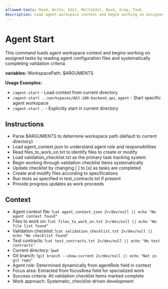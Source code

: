 ```yaml
---
allowed-tools: Read, Write, Edit, MultiEdit, Bash, Grep, Task
description: Load agent workspace context and begin working on assigned tasks
---
```


# Agent Start

This command loads agent workspace context and begins working on assigned tasks by reading agent configuration files and systematically completing validation criteria.

**variables:**
WorkspacePath: $ARGUMENTS

**Usage Examples:**
- `/agent-start` - Load context from current directory
- `/agent-start ../workspaces/AOJ-100-backend_api_agent` - Start specific agent workspace
- `/agent-start .` - Explicitly start in current directory

## Instructions
- Parse $ARGUMENTS to determine workspace path (default to current directory)
- Load agent_context.json to understand agent role and responsibilities
- Read files_to_work_on.txt to identify files to create or modify
- Load validation_checklist.txt as the primary task tracking system
- Begin working through validation checklist items systematically
- Update checklist by changing [ ] to [x] as tasks are completed
- Create and modify files according to specifications
- Run tests as specified in test_contracts.txt if present
- Provide progress updates as work proceeds

## Context
- Agent context file: !`cat agent_context.json 2>/dev/null || echo "No agent context found"`
- Files to work on: !`cat files_to_work_on.txt 2>/dev/null || echo "No file list found"`
- Validation checklist: !`cat validation_checklist.txt 2>/dev/null || echo "No checklist found"`
- Test contracts: !`cat test_contracts.txt 2>/dev/null || echo "No test contracts"`
- Current directory: !`pwd`
- Git branch: !`git branch --show-current 2>/dev/null || echo "Not in git repo"`
- Agent role: Determined dynamically from agentRole field in context
- Focus area: Extracted from focusArea field for specialized work
- Success criteria: All validation checklist items marked complete
- Work approach: Systematic, checklist-driven development